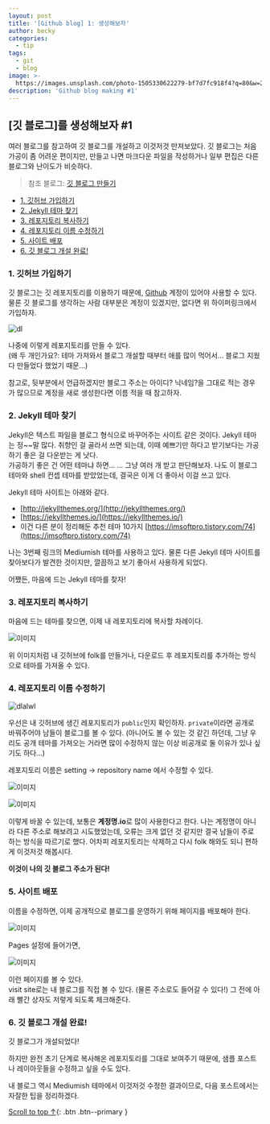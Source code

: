 ```yaml
---
layout: post
title: '[Github blog] 1: 생성해보자'
author: becky
categories:
  - tip
tags:
  - git
  - blog
image: >-
  https://images.unsplash.com/photo-1505330622279-bf7d7fc918f4?q=80&w=2070&auto=format&fit=crop&ixlib=rb-4.0.3&ixid=M3wxMjA3fDB8MHxwaG90by1wYWdlfHx8fGVufDB8fHx8fA%3D%3D
description: 'Github blog making #1'
---
```


## [깃 블로그]를 생성해보자 \#1  


여러 블로그를 참고하여 깃 블로그를 개설하고 이것저것 만져보았다. 깃 블로그는 처음 가공이 좀 어려운 편이지만, 만들고 나면 마크다운 파일을 작성하거나 일부 편집은 다른 블로그와 난이도가 비슷하다.  

> 참조 블로그: [깃 블로그 만들기](https://velog.io/@pyk0844/%EA%B9%83-%EB%B8%94%EB%A1%9C%EA%B7%B8-%EB%A7%8C%EB%93%A4%EA%B8%B0%EC%89%BD%EA%B2%8C-%EA%B4%80%EB%A6%AC-%ED%95%98%EA%B8%B0)  
  
  
- [1. 깃허브 가입하기](#1깃허브-가입하기)  
- [2. Jekyll 테마 찾기](#jekyll-테마-찾기)  
- [3. 레포지토리 복사하기](#3레포지토리-복사하기)  
- [4. 레포지토리 이름 수정하기](#4레포지토리-이름-수정하기)  
- [5. 사이트 배포](#5사이트-배포)  
- [6. 깃 블로그 개설 완료!](6깃-블로그-개설-완료)  
  
  
  
### 1. 깃허브 가입하기  

깃 블로그는 깃 레포지토리를 이용하기 때문에, [Github](https://github.com/) 계정이 있어야 사용할 수 있다. 물론 깃 블로그를 생각하는 사람 대부분은 계정이 있겠지만, 없다면 위 하이퍼링크에서 가입하자.  

![dl](https://i.imgur.com/RjgQNsv.jpeg)  

나중에 이렇게 레포지토리를 만들 수 있다.  
(왜 두 개인가요?: 테마 가져와서 블로그 개설할 때부터 애를 많이 먹어서... 블로그 지웠다 만들었다 했었기 때문...)  

참고로, 뒷부분에서 언급하겠지만 블로그 주소는 아이디? 닉네임?을 그대로 적는 경우가 많으므로 계정을 새로 생성한다면 이름 적을 때 참고하자.  
  
  
  

### 2. Jekyll 테마 찾기  

Jekyll은 텍스트 파일을 블로그 형식으로 바꾸어주는 사이트 같은 것이다. Jekyll 테마는 정\~~말 많다. 취향인 걸 골라서 쓰면 되는데, 이때 예쁘기만 하다고 받기보다는 가공하기 좋은 걸 다운받는 게 낫다.  
가공하기 좋은 건 어떤 테마냐 하면... ... 그냥 여러 개 받고 판단해보자. 나도 이 블로그 테마와 shell 컨셉 테마를 받았었는데, 결국은 이게 더 좋아서 이걸 쓰고 있다.  
  

Jekyll 테마 사이트는 아래와 같다.  

* [http://jekyllthemes.org/](http://jekyllthemes.org/)  
* [https://jekyllthemes.io/](https://jekyllthemes.io/)  
* 이건 다른 분이 정리해둔 추천 테마 10가지 [https://imsoftpro.tistory.com/74](https://imsoftpro.tistory.com/74)  

나는 3번째 링크의 Mediumish 테마를 사용하고 있다. 물론 다른 Jekyll 테마 사이트를 찾아보다가 발견한 것이지만, 깔끔하고 보기 좋아서 사용하게 되었다.  

어쨌든, 마음에 드는 Jekyll 테마를 찾자!  
  
  
  


### 3. 레포지토리 복사하기  

마음에 드는 테마를 찾으면, 이제 내 레포지토리에 복사할 차례이다.  

![이미지](https://i.imgur.com/zVi9Ujt.png)  


위 이미지처럼 내 깃허브에 folk를 만들거나, 다운로드 후 레포지토리를 추가하는 방식으로 테마를 가져올 수 있다.  
  
  
  


### 4. 레포지토리 이름 수정하기  


![dlalwl](https://i.imgur.com/irXrapO.png)  

우선은 내 깃허브에 생긴 레포지토리가 `public`인지 확인하자. `private`이라면 공개로 바꿔주어야 남들이 블로그를 볼 수 있다. (아니어도 볼 수 있는 것 같긴 하던데, 그냥 우리도 공개 테마를 가져오는 거라면 많이 수정하지 않는 이상 비공개로 둘 이유가 있나 싶기도 하다...)  


레포지토리 이름은 setting → repository name 에서 수정할 수 있다.  

![이미지](https://i.imgur.com/6um1wfu.png)  

![이미지](https://i.imgur.com/HxBRKsY.png)  

이렇게 바꿀 수 있는데, 보통은 **계정명.io**로 많이 사용한다고 한다. 나는 계정명이 아니라 다른 주소로 해보려고 시도했었는데, 오류는 크게 없던 것 같지만 결국 남들이 주로 하는 방식을 따르기로 했다. 어차피 레포지토리는 삭제하고 다시 folk 해와도 되니 편하게 이것저것 해봅시다.  

**이것이 나의 깃 블로그 주소가 된다!**  
  
  
  


### 5. 사이트 배포  

이름을 수정하면, 이제 공개적으로 블로그를 운영하기 위해 페이지를 배포해야 한다.  

![이미지](https://i.imgur.com/0l6kMfo.png)  

Pages 설정에 들어가면,


![이미지](https://i.imgur.com/1EQCU5i.png)  

이런 페이지를 볼 수 있다.  
visit site로는 내 블로그를 직접 볼 수 있다. (물론 주소로도 들어갈 수 있다!) 그 전에 아래 빨간 상자도 저렇게 되도록 체크해준다.  
  
  
  


### 6. 깃 블로그 개설 완료!  

깃 블로그가 개설되었다!  

하지만 완전 초기 단계로 복사해온 레포지토리를 그대로 보여주기 때문에, 샘플 포스트나 레이아웃들을 수정하고 싶을 수도 있다.  


내 블로그 역시 Mediumish 테마에서 이것저것 수정한 결과이므로, 다음 포스트에서는 자잘한 팁을 정리하겠다.  
  
  
  
  


[Scroll to top ↑](#){: .btn .btn--primary }
